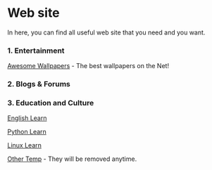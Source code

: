 # Web site
In here, you can find all useful web site that  you need and you want.

### 1. Entertainment

 [Awesome Wallpapers](https://alpha.wallhaven.cc/) - The best wallpapers on the Net!

### 2. Blogs & Forums

### 3. Education and Culture

[English Learn](English-Learn/english-learn.md)

[Python Learn](Python-Learn/python-learn.md)

[Linux Learn](Linux-Learn/linux-learn.md)

[Other Temp](Other-Temp/other-temp.md) - They will be removed anytime.

